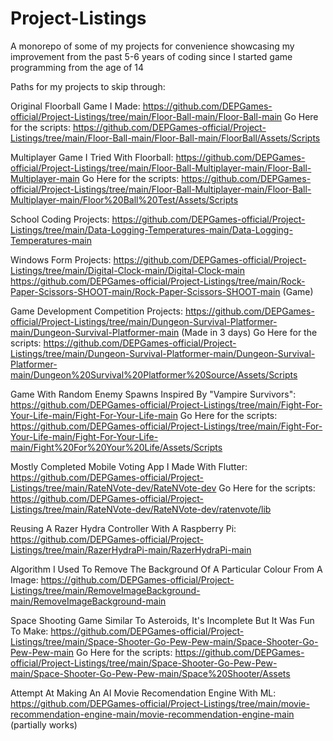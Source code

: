 # Project-Listings
A monorepo of some of my projects for convenience showcasing my improvement from the past 5-6 years of coding since I started game programming from the age of 14

Paths for my projects to skip through:

Original Floorball Game I Made:
https://github.com/DEPGames-official/Project-Listings/tree/main/Floor-Ball-main/Floor-Ball-main
Go Here for the scripts: https://github.com/DEPGames-official/Project-Listings/tree/main/Floor-Ball-main/Floor-Ball-main/FloorBall/Assets/Scripts

Multiplayer Game I Tried With Floorball:
https://github.com/DEPGames-official/Project-Listings/tree/main/Floor-Ball-Multiplayer-main/Floor-Ball-Multiplayer-main
Go Here for the scripts: https://github.com/DEPGames-official/Project-Listings/tree/main/Floor-Ball-Multiplayer-main/Floor-Ball-Multiplayer-main/Floor%20Ball%20Test/Assets/Scripts

School Coding Projects: 
https://github.com/DEPGames-official/Project-Listings/tree/main/Data-Logging-Temperatures-main/Data-Logging-Temperatures-main

Windows Form Projects:
https://github.com/DEPGames-official/Project-Listings/tree/main/Digital-Clock-main/Digital-Clock-main
https://github.com/DEPGames-official/Project-Listings/tree/main/Rock-Paper-Scissors-SHOOT-main/Rock-Paper-Scissors-SHOOT-main (Game)

Game Development Competition Projects:
https://github.com/DEPGames-official/Project-Listings/tree/main/Dungeon-Survival-Platformer-main/Dungeon-Survival-Platformer-main (Made in 3 days)
Go Here for the scripts: https://github.com/DEPGames-official/Project-Listings/tree/main/Dungeon-Survival-Platformer-main/Dungeon-Survival-Platformer-main/Dungeon%20Survival%20Platformer%20Source/Assets/Scripts

Game With Random Enemy Spawns Inspired By "Vampire Survivors":
https://github.com/DEPGames-official/Project-Listings/tree/main/Fight-For-Your-Life-main/Fight-For-Your-Life-main
Go Here for the scripts: https://github.com/DEPGames-official/Project-Listings/tree/main/Fight-For-Your-Life-main/Fight-For-Your-Life-main/Fight%20For%20Your%20Life/Assets/Scripts

Mostly Completed Mobile Voting App I Made With Flutter:
https://github.com/DEPGames-official/Project-Listings/tree/main/RateNVote-dev/RateNVote-dev
Go Here for the scripts: https://github.com/DEPGames-official/Project-Listings/tree/main/RateNVote-dev/RateNVote-dev/ratenvote/lib

Reusing A Razer Hydra Controller With A Raspberry Pi:
https://github.com/DEPGames-official/Project-Listings/tree/main/RazerHydraPi-main/RazerHydraPi-main

Algorithm I Used To Remove The Background Of A Particular Colour From A Image:
https://github.com/DEPGames-official/Project-Listings/tree/main/RemoveImageBackground-main/RemoveImageBackground-main

Space Shooting Game Similar To Asteroids, It's Incomplete But It Was Fun To Make:
https://github.com/DEPGames-official/Project-Listings/tree/main/Space-Shooter-Go-Pew-Pew-main/Space-Shooter-Go-Pew-Pew-main
Go Here for the scripts: https://github.com/DEPGames-official/Project-Listings/tree/main/Space-Shooter-Go-Pew-Pew-main/Space-Shooter-Go-Pew-Pew-main/Space%20Shooter/Assets

Attempt At Making An AI Movie Recomendation Engine With ML:
https://github.com/DEPGames-official/Project-Listings/tree/main/movie-recommendation-engine-main/movie-recommendation-engine-main (partially works)

